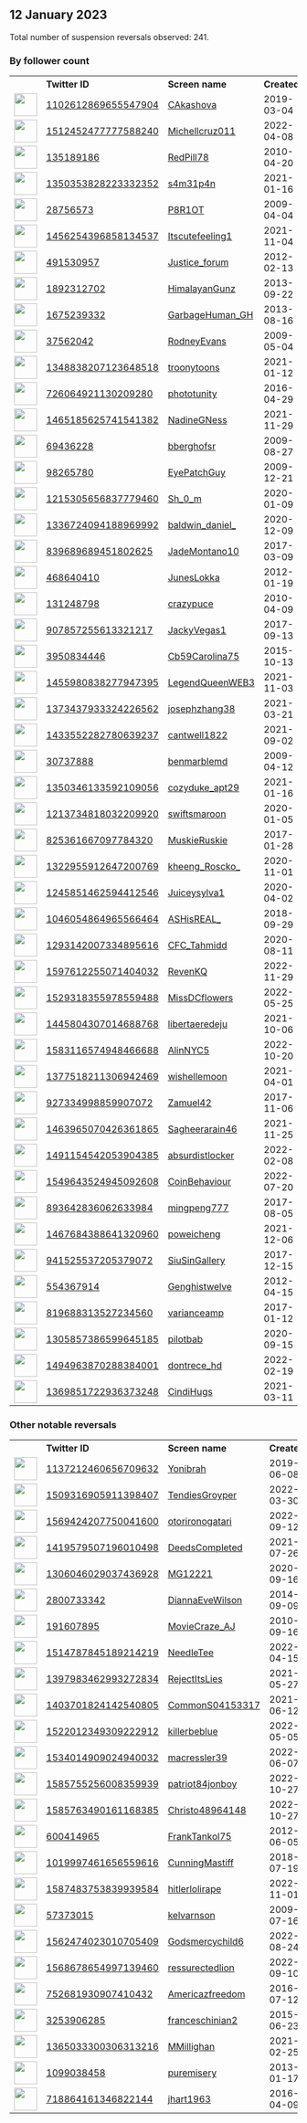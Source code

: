 
## 12 January 2023
Total number of suspension reversals observed: 241.

### By follower count
<table><tr><th></th><th align="left">Twitter ID</th><th align="left">Screen name</th>
<th align="left">Created</th><th align="left">Status</th><th align="left">Suspended</th><th align="left">Followers</th>
<tr><td><a href="https://pbs.twimg.com/profile_images/1612905780591599622/gTw3ieX8_normal.jpg"><img src="https://pbs.twimg.com/profile_images/1612905780591599622/gTw3ieX8_normal.jpg" width="40px" height="40px" align="center"/></a></td><td><a href="https://twitter.com/intent/user?user_id=1102612869655547904">1102612869655547904</a></td><td><a href="https://twitter.com/CAkashova">CAkashova</a></td><td>2019-03-04</td><td align="center"></td><td>2023-01-05</td><td>189977</td></tr>
<tr><td><a href="https://pbs.twimg.com/profile_images/1519097044899713026/CMVd786G_normal.jpg"><img src="https://pbs.twimg.com/profile_images/1519097044899713026/CMVd786G_normal.jpg" width="40px" height="40px" align="center"/></a></td><td><a href="https://twitter.com/intent/user?user_id=1512452477777588240">1512452477777588240</a></td><td><a href="https://twitter.com/Michellcruz011">Michellcruz011</a></td><td>2022-04-08</td><td align="center"></td><td>2022-12-29</td><td>108520</td></tr>
<tr><td><a href="https://pbs.twimg.com/profile_images/1613538737878700032/CauPIvGI_normal.jpg"><img src="https://pbs.twimg.com/profile_images/1613538737878700032/CauPIvGI_normal.jpg" width="40px" height="40px" align="center"/></a></td><td><a href="https://twitter.com/intent/user?user_id=135189186">135189186</a></td><td><a href="https://twitter.com/RedPill78">RedPill78</a></td><td>2010-04-20</td><td align="center"></td><td></td><td>89498</td></tr>
<tr><td><a href="https://pbs.twimg.com/profile_images/1529675700772302848/uXtYNx_v_normal.jpg"><img src="https://pbs.twimg.com/profile_images/1529675700772302848/uXtYNx_v_normal.jpg" width="40px" height="40px" align="center"/></a></td><td><a href="https://twitter.com/intent/user?user_id=1350353828223332352">1350353828223332352</a></td><td><a href="https://twitter.com/s4m31p4n">s4m31p4n</a></td><td>2021-01-16</td><td align="center"></td><td>2023-01-04</td><td>70088</td></tr>
<tr><td><a href="https://pbs.twimg.com/profile_images/1613556460662800384/5gPVBOvC_normal.jpg"><img src="https://pbs.twimg.com/profile_images/1613556460662800384/5gPVBOvC_normal.jpg" width="40px" height="40px" align="center"/></a></td><td><a href="https://twitter.com/intent/user?user_id=28756573">28756573</a></td><td><a href="https://twitter.com/P8R1OT">P8R1OT</a></td><td>2009-04-04</td><td align="center"></td><td></td><td>58706</td></tr>
<tr><td><a href="https://pbs.twimg.com/profile_images/1456254880536883209/xfqPfj37_normal.jpg"><img src="https://pbs.twimg.com/profile_images/1456254880536883209/xfqPfj37_normal.jpg" width="40px" height="40px" align="center"/></a></td><td><a href="https://twitter.com/intent/user?user_id=1456254396858134537">1456254396858134537</a></td><td><a href="https://twitter.com/Itscutefeeling1">Itscutefeeling1</a></td><td>2021-11-04</td><td align="center"></td><td>2022-12-17</td><td>56574</td></tr>
<tr><td><a href="https://pbs.twimg.com/profile_images/1134446093566169089/o_iTNi7K_normal.jpg"><img src="https://pbs.twimg.com/profile_images/1134446093566169089/o_iTNi7K_normal.jpg" width="40px" height="40px" align="center"/></a></td><td><a href="https://twitter.com/intent/user?user_id=491530957">491530957</a></td><td><a href="https://twitter.com/Justice_forum">Justice_forum</a></td><td>2012-02-13</td><td align="center"></td><td>2022-12-27</td><td>39113</td></tr>
<tr><td><a href="https://pbs.twimg.com/profile_images/1522159963614941186/A1pTHSwd_normal.jpg"><img src="https://pbs.twimg.com/profile_images/1522159963614941186/A1pTHSwd_normal.jpg" width="40px" height="40px" align="center"/></a></td><td><a href="https://twitter.com/intent/user?user_id=1892312702">1892312702</a></td><td><a href="https://twitter.com/HimalayanGunz">HimalayanGunz</a></td><td>2013-09-22</td><td align="center"></td><td>2023-01-04</td><td>34401</td></tr>
<tr><td><a href="https://pbs.twimg.com/profile_images/1049531025989062657/I0Iuajce_normal.jpg"><img src="https://pbs.twimg.com/profile_images/1049531025989062657/I0Iuajce_normal.jpg" width="40px" height="40px" align="center"/></a></td><td><a href="https://twitter.com/intent/user?user_id=1675239332">1675239332</a></td><td><a href="https://twitter.com/GarbageHuman_GH">GarbageHuman_GH</a></td><td>2013-08-16</td><td align="center"></td><td></td><td>29600</td></tr>
<tr><td><a href="https://pbs.twimg.com/profile_images/1138505488797184007/5xiSETlg_normal.jpg"><img src="https://pbs.twimg.com/profile_images/1138505488797184007/5xiSETlg_normal.jpg" width="40px" height="40px" align="center"/></a></td><td><a href="https://twitter.com/intent/user?user_id=37562042">37562042</a></td><td><a href="https://twitter.com/RodneyEvans">RodneyEvans</a></td><td>2009-05-04</td><td align="center"></td><td></td><td>27013</td></tr>
<tr><td><a href="https://pbs.twimg.com/profile_images/1613682967175626752/Khiimk03_normal.jpg"><img src="https://pbs.twimg.com/profile_images/1613682967175626752/Khiimk03_normal.jpg" width="40px" height="40px" align="center"/></a></td><td><a href="https://twitter.com/intent/user?user_id=1348838207123648518">1348838207123648518</a></td><td><a href="https://twitter.com/troonytoons">troonytoons</a></td><td>2021-01-12</td><td align="center"></td><td>2023-01-12</td><td>26394</td></tr>
<tr><td><a href="https://pbs.twimg.com/profile_images/726153395829112833/BfOPi-Ee_normal.jpg"><img src="https://pbs.twimg.com/profile_images/726153395829112833/BfOPi-Ee_normal.jpg" width="40px" height="40px" align="center"/></a></td><td><a href="https://twitter.com/intent/user?user_id=726064921130209280">726064921130209280</a></td><td><a href="https://twitter.com/phototunity">phototunity</a></td><td>2016-04-29</td><td align="center"></td><td>2023-01-07</td><td>26354</td></tr>
<tr><td><a href="https://pbs.twimg.com/profile_images/1465186808208113667/A-rq-bUb_normal.jpg"><img src="https://pbs.twimg.com/profile_images/1465186808208113667/A-rq-bUb_normal.jpg" width="40px" height="40px" align="center"/></a></td><td><a href="https://twitter.com/intent/user?user_id=1465185625741541382">1465185625741541382</a></td><td><a href="https://twitter.com/NadineGNess">NadineGNess</a></td><td>2021-11-29</td><td align="center"></td><td>2023-01-11</td><td>22787</td></tr>
<tr><td><a href="https://pbs.twimg.com/profile_images/831325029090471936/uzyJ10CI_normal.jpg"><img src="https://pbs.twimg.com/profile_images/831325029090471936/uzyJ10CI_normal.jpg" width="40px" height="40px" align="center"/></a></td><td><a href="https://twitter.com/intent/user?user_id=69436228">69436228</a></td><td><a href="https://twitter.com/bberghofsr">bberghofsr</a></td><td>2009-08-27</td><td align="center"></td><td></td><td>13090</td></tr>
<tr><td><a href="https://pbs.twimg.com/profile_images/570639372760793088/yKd-nHpt_normal.jpeg"><img src="https://pbs.twimg.com/profile_images/570639372760793088/yKd-nHpt_normal.jpeg" width="40px" height="40px" align="center"/></a></td><td><a href="https://twitter.com/intent/user?user_id=98265780">98265780</a></td><td><a href="https://twitter.com/EyePatchGuy">EyePatchGuy</a></td><td>2009-12-21</td><td align="center"></td><td>2023-01-06</td><td>11695</td></tr>
<tr><td><a href="https://pbs.twimg.com/profile_images/1597659497635479557/lDE5MkEe_normal.jpg"><img src="https://pbs.twimg.com/profile_images/1597659497635479557/lDE5MkEe_normal.jpg" width="40px" height="40px" align="center"/></a></td><td><a href="https://twitter.com/intent/user?user_id=1215305656837779460">1215305656837779460</a></td><td><a href="https://twitter.com/Sh_0_m">Sh_0_m</a></td><td>2020-01-09</td><td align="center"></td><td>2022-12-01</td><td>10955</td></tr>
<tr><td><a href="https://pbs.twimg.com/profile_images/1606330681100865537/lxfqTEHv_normal.jpg"><img src="https://pbs.twimg.com/profile_images/1606330681100865537/lxfqTEHv_normal.jpg" width="40px" height="40px" align="center"/></a></td><td><a href="https://twitter.com/intent/user?user_id=1336724094188969992">1336724094188969992</a></td><td><a href="https://twitter.com/baldwin_daniel_">baldwin_daniel_</a></td><td>2020-12-09</td><td align="center"></td><td>2023-01-11</td><td>10929</td></tr>
<tr><td><a href="https://pbs.twimg.com/profile_images/1569695832492101635/FMAGklNV_normal.jpg"><img src="https://pbs.twimg.com/profile_images/1569695832492101635/FMAGklNV_normal.jpg" width="40px" height="40px" align="center"/></a></td><td><a href="https://twitter.com/intent/user?user_id=839689689451802625">839689689451802625</a></td><td><a href="https://twitter.com/JadeMontano10">JadeMontano10</a></td><td>2017-03-09</td><td align="center"></td><td>2023-01-11</td><td>9985</td></tr>
<tr><td><a href="https://pbs.twimg.com/profile_images/1135902201468133376/_NnvJlac_normal.png"><img src="https://pbs.twimg.com/profile_images/1135902201468133376/_NnvJlac_normal.png" width="40px" height="40px" align="center"/></a></td><td><a href="https://twitter.com/intent/user?user_id=468640410">468640410</a></td><td><a href="https://twitter.com/JunesLokka">JunesLokka</a></td><td>2012-01-19</td><td align="center"></td><td></td><td>6409</td></tr>
<tr><td><a href="https://pbs.twimg.com/profile_images/1481023021783842819/r3z6g-IJ_normal.jpg"><img src="https://pbs.twimg.com/profile_images/1481023021783842819/r3z6g-IJ_normal.jpg" width="40px" height="40px" align="center"/></a></td><td><a href="https://twitter.com/intent/user?user_id=131248798">131248798</a></td><td><a href="https://twitter.com/crazypuce">crazypuce</a></td><td>2010-04-09</td><td align="center">🔒</td><td>2022-12-20</td><td>6335</td></tr>
<tr><td><a href="https://pbs.twimg.com/profile_images/1216458947311222785/SeJla8M3_normal.jpg"><img src="https://pbs.twimg.com/profile_images/1216458947311222785/SeJla8M3_normal.jpg" width="40px" height="40px" align="center"/></a></td><td><a href="https://twitter.com/intent/user?user_id=907857255613321217">907857255613321217</a></td><td><a href="https://twitter.com/JackyVegas1">JackyVegas1</a></td><td>2017-09-13</td><td align="center"></td><td></td><td>6214</td></tr>
<tr><td><a href="https://pbs.twimg.com/profile_images/1103436852386848768/QVRS4kP7_normal.jpg"><img src="https://pbs.twimg.com/profile_images/1103436852386848768/QVRS4kP7_normal.jpg" width="40px" height="40px" align="center"/></a></td><td><a href="https://twitter.com/intent/user?user_id=3950834446">3950834446</a></td><td><a href="https://twitter.com/Cb59Carolina75">Cb59Carolina75</a></td><td>2015-10-13</td><td align="center"></td><td></td><td>5808</td></tr>
<tr><td><a href="https://pbs.twimg.com/profile_images/1613748509546803202/k3__APOg_normal.jpg"><img src="https://pbs.twimg.com/profile_images/1613748509546803202/k3__APOg_normal.jpg" width="40px" height="40px" align="center"/></a></td><td><a href="https://twitter.com/intent/user?user_id=1455980838277947395">1455980838277947395</a></td><td><a href="https://twitter.com/LegendQueenWEB3">LegendQueenWEB3</a></td><td>2021-11-03</td><td align="center"></td><td>2022-12-30</td><td>5587</td></tr>
<tr><td><a href="https://pbs.twimg.com/profile_images/1422374281783267329/OIUP40jX_normal.jpg"><img src="https://pbs.twimg.com/profile_images/1422374281783267329/OIUP40jX_normal.jpg" width="40px" height="40px" align="center"/></a></td><td><a href="https://twitter.com/intent/user?user_id=1373437933324226562">1373437933324226562</a></td><td><a href="https://twitter.com/josephzhang38">josephzhang38</a></td><td>2021-03-21</td><td align="center"></td><td></td><td>5563</td></tr>
<tr><td><a href="https://pbs.twimg.com/profile_images/1598936439315726336/-o1uXVwx_normal.jpg"><img src="https://pbs.twimg.com/profile_images/1598936439315726336/-o1uXVwx_normal.jpg" width="40px" height="40px" align="center"/></a></td><td><a href="https://twitter.com/intent/user?user_id=1433552282780639237">1433552282780639237</a></td><td><a href="https://twitter.com/cantwell1822">cantwell1822</a></td><td>2021-09-02</td><td align="center"></td><td>2022-12-26</td><td>4202</td></tr>
<tr><td><a href="https://pbs.twimg.com/profile_images/1610689484114300928/jR5FBMAN_normal.jpg"><img src="https://pbs.twimg.com/profile_images/1610689484114300928/jR5FBMAN_normal.jpg" width="40px" height="40px" align="center"/></a></td><td><a href="https://twitter.com/intent/user?user_id=30737888">30737888</a></td><td><a href="https://twitter.com/benmarblemd">benmarblemd</a></td><td>2009-04-12</td><td align="center"></td><td>2023-01-05</td><td>4163</td></tr>
<tr><td><a href="https://pbs.twimg.com/profile_images/1558470335086743553/qN-Y2GHv_normal.jpg"><img src="https://pbs.twimg.com/profile_images/1558470335086743553/qN-Y2GHv_normal.jpg" width="40px" height="40px" align="center"/></a></td><td><a href="https://twitter.com/intent/user?user_id=1350346133592109056">1350346133592109056</a></td><td><a href="https://twitter.com/cozyduke_apt29">cozyduke_apt29</a></td><td>2021-01-16</td><td align="center"></td><td>2023-01-06</td><td>3829</td></tr>
<tr><td><a href="https://pbs.twimg.com/profile_images/1578380291554439171/wnjl2cwx_normal.jpg"><img src="https://pbs.twimg.com/profile_images/1578380291554439171/wnjl2cwx_normal.jpg" width="40px" height="40px" align="center"/></a></td><td><a href="https://twitter.com/intent/user?user_id=1213734818032209920">1213734818032209920</a></td><td><a href="https://twitter.com/swiftsmaroon">swiftsmaroon</a></td><td>2020-01-05</td><td align="center"></td><td>2023-01-07</td><td>3631</td></tr>
<tr><td><a href="https://pbs.twimg.com/profile_images/829906046537854977/6zvjzbLY_normal.jpg"><img src="https://pbs.twimg.com/profile_images/829906046537854977/6zvjzbLY_normal.jpg" width="40px" height="40px" align="center"/></a></td><td><a href="https://twitter.com/intent/user?user_id=825361667097784320">825361667097784320</a></td><td><a href="https://twitter.com/MuskieRuskie">MuskieRuskie</a></td><td>2017-01-28</td><td align="center"></td><td>2022-10-25</td><td>3202</td></tr>
<tr><td><a href="https://pbs.twimg.com/profile_images/1607103044470153218/kYBud6CG_normal.jpg"><img src="https://pbs.twimg.com/profile_images/1607103044470153218/kYBud6CG_normal.jpg" width="40px" height="40px" align="center"/></a></td><td><a href="https://twitter.com/intent/user?user_id=1322955912647200769">1322955912647200769</a></td><td><a href="https://twitter.com/kheeng_Roscko_">kheeng_Roscko_</a></td><td>2020-11-01</td><td align="center"></td><td>2023-01-07</td><td>3124</td></tr>
<tr><td><a href="https://pbs.twimg.com/profile_images/1613211708100677633/d0BufHv8_normal.jpg"><img src="https://pbs.twimg.com/profile_images/1613211708100677633/d0BufHv8_normal.jpg" width="40px" height="40px" align="center"/></a></td><td><a href="https://twitter.com/intent/user?user_id=1245851462594412546">1245851462594412546</a></td><td><a href="https://twitter.com/Juiceysylva1">Juiceysylva1</a></td><td>2020-04-02</td><td align="center"></td><td>2022-12-26</td><td>3106</td></tr>
<tr><td><a href="https://pbs.twimg.com/profile_images/1613908956958818304/j2XDKqzo_normal.jpg"><img src="https://pbs.twimg.com/profile_images/1613908956958818304/j2XDKqzo_normal.jpg" width="40px" height="40px" align="center"/></a></td><td><a href="https://twitter.com/intent/user?user_id=1046054864965566464">1046054864965566464</a></td><td><a href="https://twitter.com/ASHisREAL_">ASHisREAL_</a></td><td>2018-09-29</td><td align="center"></td><td>2022-05-14</td><td>2791</td></tr>
<tr><td><a href="https://pbs.twimg.com/profile_images/1567466592002527239/TtM1fn4D_normal.jpg"><img src="https://pbs.twimg.com/profile_images/1567466592002527239/TtM1fn4D_normal.jpg" width="40px" height="40px" align="center"/></a></td><td><a href="https://twitter.com/intent/user?user_id=1293142007334895616">1293142007334895616</a></td><td><a href="https://twitter.com/CFC_Tahmidd">CFC_Tahmidd</a></td><td>2020-08-11</td><td align="center"></td><td>2022-12-12</td><td>2723</td></tr>
<tr><td><a href="https://pbs.twimg.com/profile_images/1597616382295916544/txHp9a70_normal.jpg"><img src="https://pbs.twimg.com/profile_images/1597616382295916544/txHp9a70_normal.jpg" width="40px" height="40px" align="center"/></a></td><td><a href="https://twitter.com/intent/user?user_id=1597612255071404032">1597612255071404032</a></td><td><a href="https://twitter.com/RevenKQ">RevenKQ</a></td><td>2022-11-29</td><td align="center"></td><td>2023-01-08</td><td>2669</td></tr>
<tr><td><a href="https://pbs.twimg.com/profile_images/1559350237499723776/U5U4ufh5_normal.jpg"><img src="https://pbs.twimg.com/profile_images/1559350237499723776/U5U4ufh5_normal.jpg" width="40px" height="40px" align="center"/></a></td><td><a href="https://twitter.com/intent/user?user_id=1529318355978559488">1529318355978559488</a></td><td><a href="https://twitter.com/MissDCflowers">MissDCflowers</a></td><td>2022-05-25</td><td align="center"></td><td>2023-01-07</td><td>2516</td></tr>
<tr><td><a href="https://pbs.twimg.com/profile_images/1445805046990581760/qntyHCrg_normal.jpg"><img src="https://pbs.twimg.com/profile_images/1445805046990581760/qntyHCrg_normal.jpg" width="40px" height="40px" align="center"/></a></td><td><a href="https://twitter.com/intent/user?user_id=1445804307014688768">1445804307014688768</a></td><td><a href="https://twitter.com/libertaeredeju">libertaeredeju</a></td><td>2021-10-06</td><td align="center"></td><td>2023-01-07</td><td>2504</td></tr>
<tr><td><a href="https://pbs.twimg.com/profile_images/1583116871372623873/m-APEx4k_normal.jpg"><img src="https://pbs.twimg.com/profile_images/1583116871372623873/m-APEx4k_normal.jpg" width="40px" height="40px" align="center"/></a></td><td><a href="https://twitter.com/intent/user?user_id=1583116574948466688">1583116574948466688</a></td><td><a href="https://twitter.com/AlinNYC5">AlinNYC5</a></td><td>2022-10-20</td><td align="center"></td><td>2023-01-07</td><td>2413</td></tr>
<tr><td><a href="https://pbs.twimg.com/profile_images/1570921046055981056/sx2ORchX_normal.jpg"><img src="https://pbs.twimg.com/profile_images/1570921046055981056/sx2ORchX_normal.jpg" width="40px" height="40px" align="center"/></a></td><td><a href="https://twitter.com/intent/user?user_id=1377518211306942469">1377518211306942469</a></td><td><a href="https://twitter.com/wishellemoon">wishellemoon</a></td><td>2021-04-01</td><td align="center"></td><td>2023-01-08</td><td>2369</td></tr>
<tr><td><a href="https://pbs.twimg.com/profile_images/1374448584226004993/II52dTw-_normal.jpg"><img src="https://pbs.twimg.com/profile_images/1374448584226004993/II52dTw-_normal.jpg" width="40px" height="40px" align="center"/></a></td><td><a href="https://twitter.com/intent/user?user_id=927334998859907072">927334998859907072</a></td><td><a href="https://twitter.com/Zamuel42">Zamuel42</a></td><td>2017-11-06</td><td align="center"></td><td>2022-09-27</td><td>2282</td></tr>
<tr><td><a href="https://pbs.twimg.com/profile_images/1588556603288129536/pzEi3ccC_normal.jpg"><img src="https://pbs.twimg.com/profile_images/1588556603288129536/pzEi3ccC_normal.jpg" width="40px" height="40px" align="center"/></a></td><td><a href="https://twitter.com/intent/user?user_id=1463965070426361865">1463965070426361865</a></td><td><a href="https://twitter.com/Sagheerarain46">Sagheerarain46</a></td><td>2021-11-25</td><td align="center"></td><td>2022-12-06</td><td>2062</td></tr>
<tr><td><a href="https://pbs.twimg.com/profile_images/1594929823826456576/JrQcum1G_normal.jpg"><img src="https://pbs.twimg.com/profile_images/1594929823826456576/JrQcum1G_normal.jpg" width="40px" height="40px" align="center"/></a></td><td><a href="https://twitter.com/intent/user?user_id=1491154542053904385">1491154542053904385</a></td><td><a href="https://twitter.com/absurdistlocker">absurdistlocker</a></td><td>2022-02-08</td><td align="center"></td><td>2023-01-07</td><td>1914</td></tr>
<tr><td><a href="https://pbs.twimg.com/profile_images/1584215187258736640/f8dsiu0N_normal.jpg"><img src="https://pbs.twimg.com/profile_images/1584215187258736640/f8dsiu0N_normal.jpg" width="40px" height="40px" align="center"/></a></td><td><a href="https://twitter.com/intent/user?user_id=1549643524945092608">1549643524945092608</a></td><td><a href="https://twitter.com/CoinBehaviour">CoinBehaviour</a></td><td>2022-07-20</td><td align="center"></td><td>2023-01-07</td><td>1881</td></tr>
<tr><td><a href="https://pbs.twimg.com/profile_images/1352088044484980736/qyJoThEz_normal.jpg"><img src="https://pbs.twimg.com/profile_images/1352088044484980736/qyJoThEz_normal.jpg" width="40px" height="40px" align="center"/></a></td><td><a href="https://twitter.com/intent/user?user_id=893642836062633984">893642836062633984</a></td><td><a href="https://twitter.com/mingpeng777">mingpeng777</a></td><td>2017-08-05</td><td align="center"></td><td>2023-01-11</td><td>1822</td></tr>
<tr><td><a href="https://pbs.twimg.com/profile_images/1613502366103502848/JwCAjpwZ_normal.jpg"><img src="https://pbs.twimg.com/profile_images/1613502366103502848/JwCAjpwZ_normal.jpg" width="40px" height="40px" align="center"/></a></td><td><a href="https://twitter.com/intent/user?user_id=1467684388641320960">1467684388641320960</a></td><td><a href="https://twitter.com/poweicheng">poweicheng</a></td><td>2021-12-06</td><td align="center"></td><td>2023-01-07</td><td>1799</td></tr>
<tr><td><a href="https://pbs.twimg.com/profile_images/941541690115989504/xszxWqzJ_normal.jpg"><img src="https://pbs.twimg.com/profile_images/941541690115989504/xszxWqzJ_normal.jpg" width="40px" height="40px" align="center"/></a></td><td><a href="https://twitter.com/intent/user?user_id=941525537205379072">941525537205379072</a></td><td><a href="https://twitter.com/SiuSinGallery">SiuSinGallery</a></td><td>2017-12-15</td><td align="center"></td><td></td><td>1798</td></tr>
<tr><td><a href="https://pbs.twimg.com/profile_images/1206425449859092480/IdmFHQir_normal.jpg"><img src="https://pbs.twimg.com/profile_images/1206425449859092480/IdmFHQir_normal.jpg" width="40px" height="40px" align="center"/></a></td><td><a href="https://twitter.com/intent/user?user_id=554367914">554367914</a></td><td><a href="https://twitter.com/Genghistwelve">Genghistwelve</a></td><td>2012-04-15</td><td align="center"></td><td></td><td>1797</td></tr>
<tr><td><a href="https://pbs.twimg.com/profile_images/1464713368510599177/Aq2j_6FC_normal.jpg"><img src="https://pbs.twimg.com/profile_images/1464713368510599177/Aq2j_6FC_normal.jpg" width="40px" height="40px" align="center"/></a></td><td><a href="https://twitter.com/intent/user?user_id=819688313527234560">819688313527234560</a></td><td><a href="https://twitter.com/varianceamp">varianceamp</a></td><td>2017-01-12</td><td align="center"></td><td>2022-10-22</td><td>1753</td></tr>
<tr><td><a href="https://pbs.twimg.com/profile_images/1516460914731630592/8T9KH8-6_normal.jpg"><img src="https://pbs.twimg.com/profile_images/1516460914731630592/8T9KH8-6_normal.jpg" width="40px" height="40px" align="center"/></a></td><td><a href="https://twitter.com/intent/user?user_id=1305857386599645185">1305857386599645185</a></td><td><a href="https://twitter.com/pilotbab">pilotbab</a></td><td>2020-09-15</td><td align="center"></td><td>2022-12-12</td><td>1634</td></tr>
<tr><td><a href="https://pbs.twimg.com/profile_images/1612309797545848834/PmxAVAF7_normal.jpg"><img src="https://pbs.twimg.com/profile_images/1612309797545848834/PmxAVAF7_normal.jpg" width="40px" height="40px" align="center"/></a></td><td><a href="https://twitter.com/intent/user?user_id=1494963870288384001">1494963870288384001</a></td><td><a href="https://twitter.com/dontrece_hd">dontrece_hd</a></td><td>2022-02-19</td><td align="center"></td><td>2023-01-07</td><td>1620</td></tr>
<tr><td><a href="https://pbs.twimg.com/profile_images/1613736991287578626/gbO7hadz_normal.jpg"><img src="https://pbs.twimg.com/profile_images/1613736991287578626/gbO7hadz_normal.jpg" width="40px" height="40px" align="center"/></a></td><td><a href="https://twitter.com/intent/user?user_id=1369851722936373248">1369851722936373248</a></td><td><a href="https://twitter.com/CindiHugs">CindiHugs</a></td><td>2021-03-11</td><td align="center"></td><td></td><td>1588</td></tr>
</table>

### Other notable reversals
<table><tr><th></th><th align="left">Twitter ID</th><th align="left">Screen name</th>
<th align="left">Created</th><th align="left">Status</th><th align="left">Suspended</th><th align="left">Followers</th>
<tr><td><a href="https://pbs.twimg.com/profile_images/1607911482053861376/S0wYuAKU_normal.jpg"><img src="https://pbs.twimg.com/profile_images/1607911482053861376/S0wYuAKU_normal.jpg" width="40px" height="40px" align="center"/></a></td><td><a href="https://twitter.com/intent/user?user_id=1137212460656709632">1137212460656709632</a></td><td><a href="https://twitter.com/Yonibrah">Yonibrah</a></td><td>2019-06-08</td><td align="center"></td><td>2023-01-08</td><td>1414</td></tr>
<tr><td><a href="https://pbs.twimg.com/profile_images/1543005113983320066/9KoG1tuq_normal.jpg"><img src="https://pbs.twimg.com/profile_images/1543005113983320066/9KoG1tuq_normal.jpg" width="40px" height="40px" align="center"/></a></td><td><a href="https://twitter.com/intent/user?user_id=1509316905911398407">1509316905911398407</a></td><td><a href="https://twitter.com/TendiesGroyper">TendiesGroyper</a></td><td>2022-03-30</td><td align="center"></td><td>2023-01-08</td><td>113</td></tr>
<tr><td><a href="https://pbs.twimg.com/profile_images/1590483002538221568/MWC6p4b__normal.jpg"><img src="https://pbs.twimg.com/profile_images/1590483002538221568/MWC6p4b__normal.jpg" width="40px" height="40px" align="center"/></a></td><td><a href="https://twitter.com/intent/user?user_id=1569424207750041600">1569424207750041600</a></td><td><a href="https://twitter.com/otorironogatari">otorironogatari</a></td><td>2022-09-12</td><td align="center"></td><td>2023-01-08</td><td>498</td></tr>
<tr><td><a href="https://pbs.twimg.com/profile_images/1600282395126759425/_yqlXk_G_normal.jpg"><img src="https://pbs.twimg.com/profile_images/1600282395126759425/_yqlXk_G_normal.jpg" width="40px" height="40px" align="center"/></a></td><td><a href="https://twitter.com/intent/user?user_id=1419579507196010498">1419579507196010498</a></td><td><a href="https://twitter.com/DeedsCompleted">DeedsCompleted</a></td><td>2021-07-26</td><td align="center"></td><td>2022-12-11</td><td>181</td></tr>
<tr><td><a href="https://pbs.twimg.com/profile_images/1600374038228094976/334zdq7U_normal.jpg"><img src="https://pbs.twimg.com/profile_images/1600374038228094976/334zdq7U_normal.jpg" width="40px" height="40px" align="center"/></a></td><td><a href="https://twitter.com/intent/user?user_id=1306046029037436928">1306046029037436928</a></td><td><a href="https://twitter.com/MG12221">MG12221</a></td><td>2020-09-16</td><td align="center"></td><td>2023-01-11</td><td>153</td></tr>
<tr><td><a href="https://pbs.twimg.com/profile_images/1502032519327363072/9NOJeXiN_normal.jpg"><img src="https://pbs.twimg.com/profile_images/1502032519327363072/9NOJeXiN_normal.jpg" width="40px" height="40px" align="center"/></a></td><td><a href="https://twitter.com/intent/user?user_id=2800733342">2800733342</a></td><td><a href="https://twitter.com/DiannaEveWilson">DiannaEveWilson</a></td><td>2014-09-09</td><td align="center"></td><td>2022-12-13</td><td>271</td></tr>
<tr><td><a href="https://pbs.twimg.com/profile_images/1501299181117345793/x0MorQJt_normal.jpg"><img src="https://pbs.twimg.com/profile_images/1501299181117345793/x0MorQJt_normal.jpg" width="40px" height="40px" align="center"/></a></td><td><a href="https://twitter.com/intent/user?user_id=191607895">191607895</a></td><td><a href="https://twitter.com/MovieCraze_AJ">MovieCraze_AJ</a></td><td>2010-09-16</td><td align="center"></td><td>2023-01-01</td><td>229</td></tr>
<tr><td><a href="https://pbs.twimg.com/profile_images/1582401488730595328/4Jvxwgcv_normal.jpg"><img src="https://pbs.twimg.com/profile_images/1582401488730595328/4Jvxwgcv_normal.jpg" width="40px" height="40px" align="center"/></a></td><td><a href="https://twitter.com/intent/user?user_id=1514787845189214219">1514787845189214219</a></td><td><a href="https://twitter.com/NeedleTee">NeedleTee</a></td><td>2022-04-15</td><td align="center"></td><td>2022-12-28</td><td>728</td></tr>
<tr><td><a href="https://pbs.twimg.com/profile_images/1398110312612515843/w_-OCbMw_normal.jpg"><img src="https://pbs.twimg.com/profile_images/1398110312612515843/w_-OCbMw_normal.jpg" width="40px" height="40px" align="center"/></a></td><td><a href="https://twitter.com/intent/user?user_id=1397983462993272834">1397983462993272834</a></td><td><a href="https://twitter.com/RejectItsLies">RejectItsLies</a></td><td>2021-05-27</td><td align="center"></td><td>2023-01-08</td><td>282</td></tr>
<tr><td><a href="https://pbs.twimg.com/profile_images/1458675401077657607/yfviLBOZ_normal.jpg"><img src="https://pbs.twimg.com/profile_images/1458675401077657607/yfviLBOZ_normal.jpg" width="40px" height="40px" align="center"/></a></td><td><a href="https://twitter.com/intent/user?user_id=1403701824142540805">1403701824142540805</a></td><td><a href="https://twitter.com/CommonS04153317">CommonS04153317</a></td><td>2021-06-12</td><td align="center"></td><td>2023-01-08</td><td>462</td></tr>
<tr><td><a href="https://pbs.twimg.com/profile_images/1547872578227687424/nTDwaDAw_normal.jpg"><img src="https://pbs.twimg.com/profile_images/1547872578227687424/nTDwaDAw_normal.jpg" width="40px" height="40px" align="center"/></a></td><td><a href="https://twitter.com/intent/user?user_id=1522012349309222912">1522012349309222912</a></td><td><a href="https://twitter.com/killerbeblue">killerbeblue</a></td><td>2022-05-05</td><td align="center"></td><td>2022-12-24</td><td>127</td></tr>
<tr><td><a href="https://pbs.twimg.com/profile_images/1534014978998407169/xLgZVEll_normal.jpg"><img src="https://pbs.twimg.com/profile_images/1534014978998407169/xLgZVEll_normal.jpg" width="40px" height="40px" align="center"/></a></td><td><a href="https://twitter.com/intent/user?user_id=1534014909024940032">1534014909024940032</a></td><td><a href="https://twitter.com/macressler39">macressler39</a></td><td>2022-06-07</td><td align="center"></td><td>2023-01-07</td><td>925</td></tr>
<tr><td><a href="https://pbs.twimg.com/profile_images/1613574325625393152/JTdNT-qI_normal.jpg"><img src="https://pbs.twimg.com/profile_images/1613574325625393152/JTdNT-qI_normal.jpg" width="40px" height="40px" align="center"/></a></td><td><a href="https://twitter.com/intent/user?user_id=1585755256008359939">1585755256008359939</a></td><td><a href="https://twitter.com/patriot84jonboy">patriot84jonboy</a></td><td>2022-10-27</td><td align="center"></td><td>2023-01-09</td><td>432</td></tr>
<tr><td><a href="https://pbs.twimg.com/profile_images/1597037059667025923/L3H9pllM_normal.jpg"><img src="https://pbs.twimg.com/profile_images/1597037059667025923/L3H9pllM_normal.jpg" width="40px" height="40px" align="center"/></a></td><td><a href="https://twitter.com/intent/user?user_id=1585763490161168385">1585763490161168385</a></td><td><a href="https://twitter.com/Christo48964148">Christo48964148</a></td><td>2022-10-27</td><td align="center"></td><td>2022-12-16</td><td>814</td></tr>
<tr><td><a href="https://pbs.twimg.com/profile_images/1551657401849364480/nzosvdwe_normal.jpg"><img src="https://pbs.twimg.com/profile_images/1551657401849364480/nzosvdwe_normal.jpg" width="40px" height="40px" align="center"/></a></td><td><a href="https://twitter.com/intent/user?user_id=600414965">600414965</a></td><td><a href="https://twitter.com/FrankTankol75">FrankTankol75</a></td><td>2012-06-05</td><td align="center"></td><td>2022-11-29</td><td>37</td></tr>
<tr><td><a href="https://pbs.twimg.com/profile_images/1023347942575484928/Mdw8c5yS_normal.jpg"><img src="https://pbs.twimg.com/profile_images/1023347942575484928/Mdw8c5yS_normal.jpg" width="40px" height="40px" align="center"/></a></td><td><a href="https://twitter.com/intent/user?user_id=1019997461656559616">1019997461656559616</a></td><td><a href="https://twitter.com/CunningMastiff">CunningMastiff</a></td><td>2018-07-19</td><td align="center"></td><td>2023-01-10</td><td>244</td></tr>
<tr><td><a href="https://pbs.twimg.com/profile_images/1601188136129896448/mhSojvRc_normal.jpg"><img src="https://pbs.twimg.com/profile_images/1601188136129896448/mhSojvRc_normal.jpg" width="40px" height="40px" align="center"/></a></td><td><a href="https://twitter.com/intent/user?user_id=1587483753839939584">1587483753839939584</a></td><td><a href="https://twitter.com/hitlerlolirape">hitlerlolirape</a></td><td>2022-11-01</td><td align="center"></td><td>2023-01-10</td><td>487</td></tr>
<tr><td><a href="https://abs.twimg.com/sticky/default_profile_images/default_profile_normal.png"><img src="https://abs.twimg.com/sticky/default_profile_images/default_profile_normal.png" width="40px" height="40px" align="center"/></a></td><td><a href="https://twitter.com/intent/user?user_id=57373015">57373015</a></td><td><a href="https://twitter.com/kelvarnson">kelvarnson</a></td><td>2009-07-16</td><td align="center"></td><td>2023-01-11</td><td>83</td></tr>
<tr><td><a href="https://pbs.twimg.com/profile_images/1562474462439694336/44WjYAAX_normal.jpg"><img src="https://pbs.twimg.com/profile_images/1562474462439694336/44WjYAAX_normal.jpg" width="40px" height="40px" align="center"/></a></td><td><a href="https://twitter.com/intent/user?user_id=1562474023010705409">1562474023010705409</a></td><td><a href="https://twitter.com/Godsmercychild6">Godsmercychild6</a></td><td>2022-08-24</td><td align="center"></td><td>2022-12-16</td><td>326</td></tr>
<tr><td><a href="https://pbs.twimg.com/profile_images/1611026467634176000/CcDLj_2B_normal.jpg"><img src="https://pbs.twimg.com/profile_images/1611026467634176000/CcDLj_2B_normal.jpg" width="40px" height="40px" align="center"/></a></td><td><a href="https://twitter.com/intent/user?user_id=1568678654997139460">1568678654997139460</a></td><td><a href="https://twitter.com/ressurectedlion">ressurectedlion</a></td><td>2022-09-10</td><td align="center"></td><td>2023-01-07</td><td>390</td></tr>
<tr><td><a href="https://pbs.twimg.com/profile_images/1554919774458634240/LWSfc2Nb_normal.jpg"><img src="https://pbs.twimg.com/profile_images/1554919774458634240/LWSfc2Nb_normal.jpg" width="40px" height="40px" align="center"/></a></td><td><a href="https://twitter.com/intent/user?user_id=752681930907410432">752681930907410432</a></td><td><a href="https://twitter.com/Americazfreedom">Americazfreedom</a></td><td>2016-07-12</td><td align="center"></td><td>2023-01-07</td><td>323</td></tr>
<tr><td><a href="https://pbs.twimg.com/profile_images/1599042050162577411/U498aVOi_normal.jpg"><img src="https://pbs.twimg.com/profile_images/1599042050162577411/U498aVOi_normal.jpg" width="40px" height="40px" align="center"/></a></td><td><a href="https://twitter.com/intent/user?user_id=3253906285">3253906285</a></td><td><a href="https://twitter.com/franceschinian2">franceschinian2</a></td><td>2015-06-23</td><td align="center"></td><td>2022-12-18</td><td>490</td></tr>
<tr><td><a href="https://pbs.twimg.com/profile_images/1454908463847546880/4q2XMLMr_normal.jpg"><img src="https://pbs.twimg.com/profile_images/1454908463847546880/4q2XMLMr_normal.jpg" width="40px" height="40px" align="center"/></a></td><td><a href="https://twitter.com/intent/user?user_id=1365033300306313216">1365033300306313216</a></td><td><a href="https://twitter.com/MMillighan">MMillighan</a></td><td>2021-02-25</td><td align="center"></td><td>2023-01-07</td><td>390</td></tr>
<tr><td><a href="https://pbs.twimg.com/profile_images/1592039056115916801/zCuvudDG_normal.jpg"><img src="https://pbs.twimg.com/profile_images/1592039056115916801/zCuvudDG_normal.jpg" width="40px" height="40px" align="center"/></a></td><td><a href="https://twitter.com/intent/user?user_id=1099038458">1099038458</a></td><td><a href="https://twitter.com/puremisery">puremisery</a></td><td>2013-01-17</td><td align="center"></td><td>2023-01-07</td><td>132</td></tr>
<tr><td><a href="https://pbs.twimg.com/profile_images/1521582328790802433/0bK6izn2_normal.jpg"><img src="https://pbs.twimg.com/profile_images/1521582328790802433/0bK6izn2_normal.jpg" width="40px" height="40px" align="center"/></a></td><td><a href="https://twitter.com/intent/user?user_id=718864161346822144">718864161346822144</a></td><td><a href="https://twitter.com/jhart1963">jhart1963</a></td><td>2016-04-09</td><td align="center"></td><td>2023-01-08</td><td>536</td></tr>
</table>
